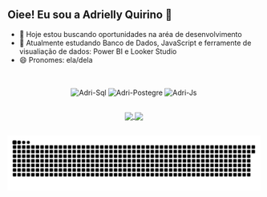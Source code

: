 ## Oiee! Eu sou a Adrielly Quirino 👋


- 🔭 Hoje estou buscando oportunidades na aréa de desenvolvimento
- 🌱 Atualmente estudando Banco de Dados, JavaScript e ferramente de visualiação de dados: Power BI e Looker Studio
- 😄 Pronomes: ela/dela

##

<div style="display: inline_block" align="center"><br>
  <img align="center" alt="Adri-Sql" height="30" width="40" src="https://cdn.jsdelivr.net/gh/devicons/devicon@latest/icons/azuresqldatabase/azuresqldatabase-original.svg" />
  <img align="center" alt="Adri-Postegre" height="30" width="40" src="https://cdn.jsdelivr.net/gh/devicons/devicon@latest/icons/postgresql/postgresql-original.svg" />
  <img align="center" alt="Adri-Js" height="30" width="40" src="https://cdn.jsdelivr.net/gh/devicons/devicon@latest/icons/javascript/javascript-original.svg" />           
</div>

##

<div style="display: inline_block" align="center">
  <a href="https://github.com/adriquirinos">
  <img height="160em" align="center" src="https://github-readme-stats.vercel.app/api?username=adriquirino&show_icons=true&theme=synthwave" />
</a>
  <a href="https://github.com/adriquirino/convoychat">
  <img height="160em" align="center" src="https://github-readme-stats.vercel.app/api/top-langs?username=adriquirino&layout=compact&langs_count=8&card_width=320&theme=synthwave" />
</a>
</div>

##

<picture>
  <source media="(prefers-color-scheme: dark)" srcset="https://raw.githubusercontent.com/adriquirino/adriquirino/output/github-contribution-grid-snake-dark.svg">
  <source media="(prefers-color-scheme: light)" srcset="https://raw.githubusercontent.com/adriquirino/adriquirino/output/github-contribution-grid-snake.svg">
  <img alt="github contribution grid snake animation" src="https://raw.githubusercontent.com/adriquirino/adriquirino/output/github-contribution-grid-snake.svg">
</picture>

